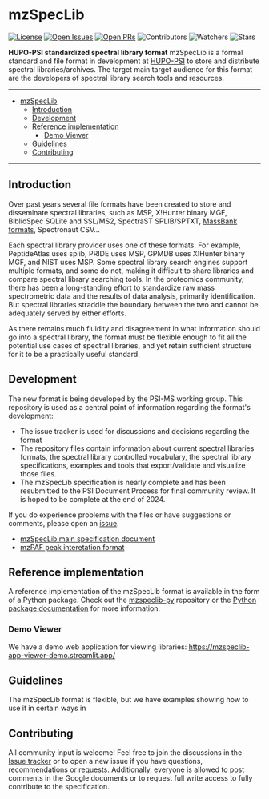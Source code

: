 # mzSpecLib

[![License](https://flat.badgen.net/github/license/HUPO-PSI/mzSpecLib)](https://github.com/HUPO-PSI/SpectralLibraryFormat/blob/master/LICENSE)
[![Open Issues](https://flat.badgen.net/github/open-issues/HUPO-PSI/mzSpecLib)](https://github.com/HUPO-PSI/SpectralLibraryFormat/issues)
[![Open PRs](https://flat.badgen.net/github/open-prs/HUPO-PSI/mzSpecLib)](https://github.com/HUPO-PSI/SpectralLibraryFormat/pulls)
![Contributors](https://flat.badgen.net/github/contributors/HUPO-PSI/mzSpecLib)
![Watchers](https://flat.badgen.net/github/watchers/HUPO-PSI/mzSpecLib)
![Stars](https://flat.badgen.net/github/stars/HUPO-PSI/mzSpecLib)

**HUPO-PSI standardized spectral library format**
mzSpecLib is a formal standard and file format in development at
[HUPO-PSI](http://www.psidev.info/) to store and distribute
spectral libraries/archives. The target main target audience for this format are
the developers of spectral library search tools and resources.

---

- [mzSpecLib](#mzspeclib)
  - [Introduction](#introduction)
  - [Development](#development)
  - [Reference implementation](#reference-implementation)
    - [Demo Viewer](#demo-viewer)
  - [Guidelines](#guidelines)
  - [Contributing](#contributing)

---

## Introduction

Over past years several file formats have been created to store and disseminate
spectral libraries, such as MSP, X!Hunter binary MGF, BiblioSpec SQLite and
SSL/MS2, SpectraST SPLIB/SPTXT,
[MassBank formats](https://github.com/HUPO-PSI/SpectralLibraryFormat/blob/master/legacy-formats/MassBank.md),
Spectronaut CSV...

Each spectral library provider uses one of these formats. For example,
PeptideAtlas uses splib, PRIDE uses MSP, GPMDB  uses X!Hunter binary MGF, and NIST
uses MSP. Some spectral library search engines support multiple formats, and some
do not, making it difficult to share libraries and compare spectral library
searching tools. In the proteomics community, there has been a long-standing
effort to standardize raw mass spectrometric data and the results of data
analysis, primarily identification. But spectral libraries straddle the boundary
between the two and cannot be adequately served by either efforts.

As there remains much fluidity and disagreement in what information should go
into a spectral library, the format must be flexible enough to fit all the
potential use cases of spectral libraries, and yet retain sufficient structure
for it to be a practically useful standard.


## Development

The new format is being developed by the PSI-MS working group. This repository
is used as a central point of information regarding the format's development:
- The issue tracker is used for discussions and decisions regarding the format
- The repository files contain information about current spectral libraries
  formats, the spectral library controlled vocabulary, the spectral library
  specifications, examples and tools that export/validate and visualize those
  files.
- The mzSpecLib specification is nearly complete and has been resubmitted to the PSI Document Process for final community review. It is hoped to be complete at the end of 2024.

If you do experience problems with the files or have suggestions or comments, please open an [issue](https://github.com/HUPO-PSI/mzSpecLib/issues).

- [mzSpecLib main specification document](https://github.com/HUPO-PSI/mzSpecLib/blob/master/specification/mzSpecLib_specification_v1.0_draft09.docx)
- [mzPAF peak interetation format](https://psidev.info/mzPAF)


## Reference implementation

A reference implementation of the mzSpecLib format is available in the form of a Python package.
Check out the [mzspeclib-py](https://github.com/HUPO-PSI/mzspeclib-py) repository or the
[Python package documentation](https://mzspeclib.readthedocs.io/) for more information.

### Demo Viewer

We have a demo web application for viewing libraries: https://mzspeclib-app-viewer-demo.streamlit.app/

## Guidelines

The mzSpecLib format is flexible, but we have examples showing how to use it in certain ways in

## Contributing

All community input is welcome! Feel free to join the discussions in the [Issue
tracker](https://github.com/HUPO-PSI/SpectralLibraryFormat/issues) or to open a
new issue if you have questions, recommendations or requests. Additionally,
everyone is allowed to post comments in the Google documents or to request full
write access to fully contribute to the specification.

